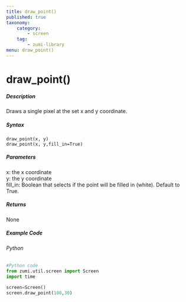 ```yaml
---
title: draw_point()
published: true
taxonomy:
    category:
        - screen
    tag:
        - zumi-library
menu: draw_point()
---
```


# draw_point()

##### Description
Draws a single pixel at the set x and y coordinate.

##### Syntax
```draw_point(x, y)```<br />
```draw_point(x, y,fill_in=True)```<br />

##### Parameters
x: the x coordinate<br />
y: the y coordinate<br />
fill_in: Boolean that selects if the point will be filled in (white). Default to True.<br />

##### Returns
None

##### Example Code
###### Python
```python
#Python code
from zumi.util.screen import Screen
import time

screen=Screen()
screen.draw_point(100,30)
```